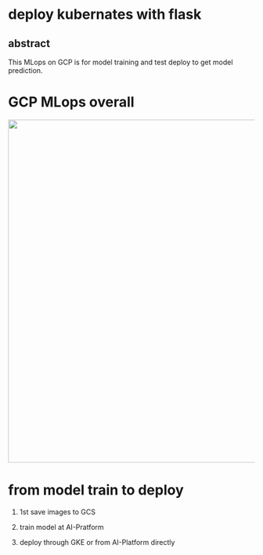 # deploy kubernates with flask 

## abstract

This MLops on GCP is for model training and test deploy to get model prediction.

# GCP MLops overall

<img src="https://user-images.githubusercontent.com/48679574/169631329-065f0575-a803-463e-92e7-a24cfad9a783.jpg" width="700px">


# from model train to deploy

1. 1st save images to GCS

2. train model at AI-Pratform 

3. deploy through GKE or from AI-Platform directly




